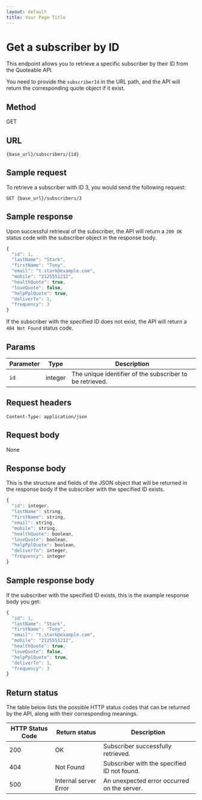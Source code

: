 ```yaml
---
layout: default
title: Your Page Title
---
```


# Get a subscriber by ID

This endpoint allows you to retrieve a specific subscriber by their ID from the Quoteable API.

You need to provide the `subscriberId` in the URL path, and the API will return the corresponding quote object if it exist.

## Method

GET

## URL

```shell
{base_url}/subscribers/{id}
```

## Sample request

To retrieve a subscriber with ID 3, you would send the following request:

```shell
GET {base_url}/subscribers/3
```

## Sample response

Upon successful retrieval of the subscriber, the API will return a `200 OK` status code with the subscriber object in the response body.

```js
{
  "id": 1,
  "lastName": "Stark",
  "firstName": "Tony",
  "email": "t.stark@example.com",
  "mobile": "2125551212",
  "healthQuote": true,
  "loveQuote": false,
  "helpPplQuote": true,
  "deliverTo": 1,
  "frequency": 3
}
```

If the subscriber with the specified ID does not exist, the API will return a `404 Not Found` status code.

## Params

| Parameter | Type | Description |
| ------------- | ----------- | ----------- |
| `id` | integer | The unique identifier of the subscriber to be retrieved. |

## Request headers

```shell
Content-Type: application/json
```

## Request body

None

## Response body

This is the structure and fields of the JSON object that will be returned in the response body if the subscriber with the specified ID exists.

```js
{
  "id": integer,
  "lastName": string,
  "firstName": string,
  "email": string,
  "mobile": string,
  "healthQuote": boolean,
  "loveQuote": boolean,
  "helpPplQuote": boolean,
  "deliverTo": integer,
  "frequency": integer
}
```

## Sample response body

If the subscriber with the specified ID exists, this is the example response body you get:

```js
{
  "id": 1,
  "lastName": "Stark",
  "firstName": "Tony",
  "email": "t.stark@example.com",
  "mobile": "2125551212",
  "healthQuote": true,
  "loveQuote": false,
  "helpPplQuote": true,
  "deliverTo": 1,
  "frequency": 3
}
```

## Return status

The table below lists the possible HTTP status codes that can be returned by the API, along with their corresponding meanings.

| HTTP Status Code | Return status | Description |
| ------------- | ----------- | ----------- |
| 200 | OK | Subscriber successfully retrieved. |
| 404 | Not Found | Subscriber with the specified ID not found. |
| 500 | Internal server Error | An unexpected error occurred on the server. |
